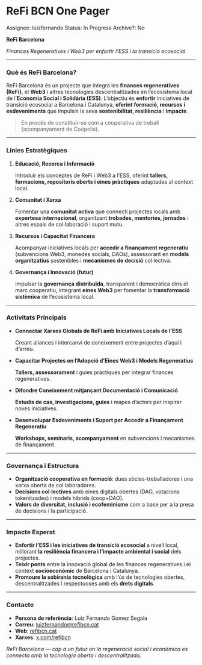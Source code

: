 # ReFi BCN One Pager

Assignee: luizfernando
Status: In Progress
Archive?: No

**ReFi Barcelona**

*Finances Regeneratives i Web3 per enfortir l’ESS i la transició ecosocial*

---

### Què és ReFi Barcelona?

ReFi Barcelona és un projecte que integra les **finances regeneratives (ReFi)**, el **Web3** i altres tecnologies descentralitzades en l’ecosistema local de l’**Economia Social i Solidària (ESS)**. L’objectiu és **enfortir** iniciatives de transició ecosocial a Barcelona i Catalunya, **oferint formació, recursos i esdeveniments** que impulsin la seva **sostenibilitat, resiliència** i **impacte**.

> En procés de constituir-se com a cooperativa de treball (acompanyament de Coòpolis).
> 

---

### Línies Estratègiques

1. **Educació, Recerca i Informació**
    
    Introduir els conceptes de ReFi i Web3 a l’ESS, oferint **tallers, formacions, repositoris oberts i eines pràctiques** adaptades al context local.
    
2. **Comunitat i Xarxa**
    
    Fomentar una **comunitat activa** que connecti projectes locals amb **expertesa internacional**, organitzant **trobades, mentories, jornades** i altres espais de col·laboració i suport mutu.
    
3. **Recursos i Capacitat Financera**
    
    Acompanyar iniciatives locals per **accedir a finançament regeneratiu** (subvencions Web3, monedes socials, DAOs), assessorant en **models organitzatius** sostenibles i **mecanismes de decisió** col·lectiva.
    
4. **Governança i Innovació (futur)**
    
    Impulsar la **governança distribuïda**, transparent i democràtica dins el marc cooperatiu, integrant **eines Web3** per fomentar la **transformació sistèmica** de l’ecosistema local.
    

---

### Activitats Principals

- **Connectar Xarxes Globals de ReFi amb Iniciatives Locals de l’ESS**
    
    Creant aliances i intercanvi de coneixement entre projectes d’aquí i d’arreu.
    
- **Capacitar Projectes en l’Adopció d’Eines Web3 i Models Regeneratius**
    
    **Tallers, assessorament** i guies pràctiques per integrar finances regeneratives.
    
- **Difondre Coneixement mitjançant Documentació i Comunicació**
    
    **Estudis de cas, investigacions, guies** i mapes d’actors per inspirar noves iniciatives.
    
- **Desenvolupar Esdeveniments i Suport per Accedir a Finançament Regeneratiu**
    
    **Workshops, seminaris, acompanyament** en subvencions i mecanismes de finançament.
    

---

### Governança i Estructura

- **Organització cooperativa en formació**: dues sòcies-treballadores i una xarxa oberta de col·laboradores.
- **Decisions col·lectives** amb eines digitals obertes (DAO, votacions tokenitzades) i models híbrids (coop+DAO).
- **Valors de diversitat, inclusió i ecofeminisme** com a base per a la presa de decisions i la participació.

---

### Impacte Esperat

- **Enfortir l’ESS i les iniciatives de transició ecosocial** a nivell local, millorant **la resiliència financera i l’impacte ambiental i social** dels projectes.
- **Teixir ponts** entre la innovació global de les finances regeneratives i el context **socioeconòmic** de Barcelona i Catalunya.
- **Promoure la sobirania tecnològica** amb l’ús de tecnologies obertes, descentralitzades i respectuoses amb els **drets digitals**.

---

### Contacte

- **Persona de referència**: Luiz Fernando Gomez Segala
- **Correu**: [luizfernando@refibcn.cat](mailto:luizfernando@refibcn.cat)
- **Web**: [refibcn.cat](https://refibcn.cat/)
- **Xarxes**: [x.com/refibcn](https://x.com/refibcn)

*ReFi Barcelona — cap a un futur on la regeneració social i econòmica es connecta amb la tecnologia oberta i descentralitzada.*